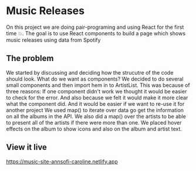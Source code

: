 # Music Releases
On this project we are doing pair-programing and using React for the first time 💥. The goal is to use React components to build a page which shows music releases using data from Spotify

## The problem

We started by discussing and deciding how the strucutre of the code should look. What do we want as components? We decided to do several small components and then import hem in to ArtistList. This was because of three reasons: If one component didn't work we thought it would be easier to check for the error. And also because we felt it would make it more clear what the component did. And it would be easier if we want to re-use it for another project
We used map() to iterate over data go get the information on all the albums in the API. We also did a map() over the artists to be able to present all of the artists if there were more than one.
We placed hover effects on the album to show icons and also on the album and artist text.

## View it live

https://music-site-annsofi-caroline.netlify.app
